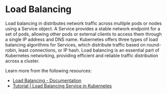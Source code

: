 # Load Balancing

Load balancing in distributes network traffic across multiple pods or nodes using a Service object. A Service provides a stable network endpoint for a set of pods, allowing other pods or external clients to access them through a single IP address and DNS name. Kubernetes offers three types of load balancing algorithms for Services, which distribute traffic based on round-robin, least connections, or IP hash. Load balancing is an essential part of Kubernetes networking, providing efficient and reliable traffic distribution across a cluster.

Learn more from the following resources:

- [Load Balancing - Documentation](https://kubernetes.io/docs/concepts/services-networking/ingress/#load-balancing)
- [Tutorial | Load Balancing Service in Kubernetes](https://www.youtube.com/watch?v=xCsz9IOt-fs)
